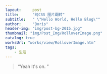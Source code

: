 ```yaml
---
layout:     post
title:      "纯CSS 图片翻转"
subtitle:   " \"Hello World, Hello Blog\"" 
author:     "Boris"
header-img: "img/post-bg-2015.jpg"
thumbnail: "img/Post_Img/RolloverImage.png"
catalog: true
worksUrl: "works/view/RolloverImage.htm"
tags:
    - 生活
---
```


> “Yeah It's on. ”

